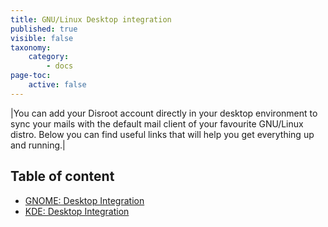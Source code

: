 ```yaml
---
title: GNU/Linux Desktop integration
published: true
visible: false
taxonomy:
    category:
        - docs
page-toc:
    active: false
---
```


|You can add your Disroot account directly in your desktop environment to sync your mails with the default mail client of your favourite GNU/Linux distro. Below you can find useful links that will help you get everything up and running.|

 ## Table of content
 - [GNOME: Desktop Integration](gnome-desktop-integration)
 - [KDE: Desktop Integration](kde-desktop-integration)
